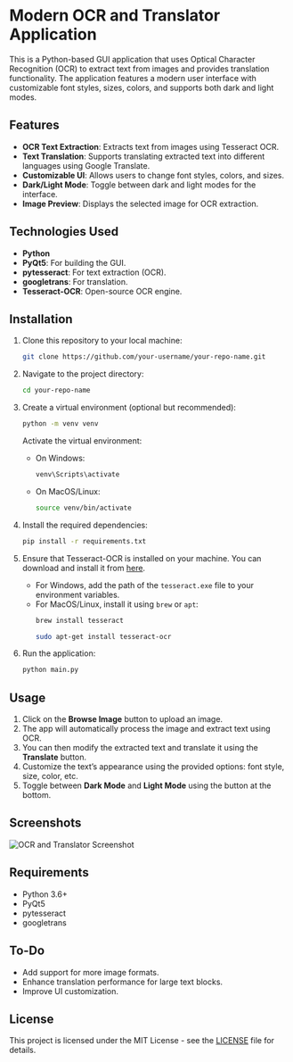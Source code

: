 # Modern OCR and Translator Application

This is a Python-based GUI application that uses Optical Character Recognition (OCR) to extract text from images and provides translation functionality. The application features a modern user interface with customizable font styles, sizes, colors, and supports both dark and light modes.

## Features
- **OCR Text Extraction**: Extracts text from images using Tesseract OCR.
- **Text Translation**: Supports translating extracted text into different languages using Google Translate.
- **Customizable UI**: Allows users to change font styles, colors, and sizes.
- **Dark/Light Mode**: Toggle between dark and light modes for the interface.
- **Image Preview**: Displays the selected image for OCR extraction.

## Technologies Used
- **Python**
- **PyQt5**: For building the GUI.
- **pytesseract**: For text extraction (OCR).
- **googletrans**: For translation.
- **Tesseract-OCR**: Open-source OCR engine.

## Installation
1. Clone this repository to your local machine:
    ```bash
    git clone https://github.com/your-username/your-repo-name.git
    ```
2. Navigate to the project directory:
    ```bash
    cd your-repo-name
    ```
3. Create a virtual environment (optional but recommended):
    ```bash
    python -m venv venv
    ```
    Activate the virtual environment:
    - On Windows:
        ```bash
        venv\Scripts\activate
        ```
    - On MacOS/Linux:
        ```bash
        source venv/bin/activate
        ```

4. Install the required dependencies:
    ```bash
    pip install -r requirements.txt
    ```

5. Ensure that Tesseract-OCR is installed on your machine. You can download and install it from [here](https://github.com/tesseract-ocr/tesseract).
   - For Windows, add the path of the `tesseract.exe` file to your environment variables.
   - For MacOS/Linux, install it using `brew` or `apt`:
     ```bash
     brew install tesseract
     ```
     ```bash
     sudo apt-get install tesseract-ocr
     ```

6. Run the application:
    ```bash
    python main.py
    ```

## Usage
1. Click on the **Browse Image** button to upload an image.
2. The app will automatically process the image and extract text using OCR.
3. You can then modify the extracted text and translate it using the **Translate** button.
4. Customize the text’s appearance using the provided options: font style, size, color, etc.
5. Toggle between **Dark Mode** and **Light Mode** using the button at the bottom.

## Screenshots
![OCR and Translator Screenshot](path/to/screenshot.png)

## Requirements
- Python 3.6+
- PyQt5
- pytesseract
- googletrans

## To-Do
- Add support for more image formats.
- Enhance translation performance for large text blocks.
- Improve UI customization.

## License
This project is licensed under the MIT License - see the [LICENSE](LICENSE) file for details.

